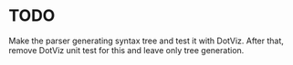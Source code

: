 # ____TODO____

Make the parser generating syntax tree and test it with DotViz.
After that, remove DotViz unit test for this and leave only
tree generation.

